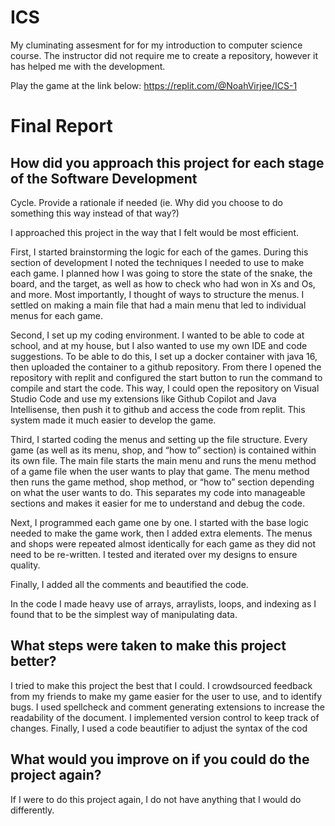 # ICS
My cluminating assesment for for my introduction to computer science course. The instructor did not require me to create a repository, however it has helped me with the development. 

Play the game at the link below: 
https://replit.com/@NoahVirjee/ICS-1

# Final Report
## How did you approach this project for each stage of the Software Development
Cycle. Provide a rationale if needed (ie. Why did you choose to do something this
way instead of that way?)


I approached this project in the way that I felt would be most efficient. 

First, I started brainstorming the logic for each of the games. During this section of development I noted the techniques I needed to use to make each game. I planned how I was going to store the state of the snake, the board, and the target, as well as how to check who had won in Xs and Os, and more. Most importantly, I thought of ways to structure the menus. I settled on making a main file that had a main menu that led to individual menus for each game. 

Second, I set up my coding environment. I wanted to be able to code at school, and at my house, but I also wanted to use my own IDE and code suggestions. To be able to do this, I set up a docker container with java 16, then uploaded the container to a github repository. From there I opened the repository with replit and configured the start button to run the command to compile and start the code. This way, I could open the repository on Visual Studio Code and use my extensions like Github Copilot and Java Intellisense, then push it to github and access the code from replit. This system made it much easier to develop the game.
 
Third, I started coding the menus and setting up the file structure. Every game (as well as its menu, shop, and “how to” section) is contained within its own file. The main file starts the main menu and runs the menu method of a game file when the user wants to play that game. The menu method then runs the game method, shop method, or “how to” section depending on what the user wants to do. This separates my code into manageable sections and makes it easier for me to understand and debug the code. 

Next, I programmed each game one by one. I started with the base logic needed to make the game work, then I added extra elements. The menus and shops were repeated almost identically for each game as they did not need to be re-written. I tested and iterated over my designs to ensure quality. 

Finally, I added all the comments and beautified the code.

In the code I made heavy use of arrays, arraylists, loops, and indexing as I found that to be the simplest way of manipulating data. 

## What steps were taken to make this project better?
I tried to make this project the best that I could. I crowdsourced feedback from my friends to make my game easier for the user to use, and to identify bugs. I used spellcheck and comment generating extensions to increase the readability of the document. I implemented version control to keep track of changes. Finally, I used a code beautifier to adjust the syntax of the cod 

## What would you improve on if you could do the project again?
If I were to do this project again, I do not have anything that I would do differently.




